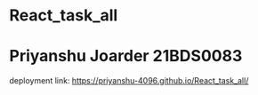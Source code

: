# React_task_all

# Priyanshu Joarder 21BDS0083

 deployment link: https://priyanshu-4096.github.io/React_task_all/
